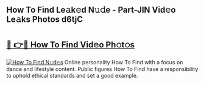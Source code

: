 ## How To Find Le𝚊k𝚎d N𝚞𝚍e - Part-JlN Vid𝚎o Le𝚊ks Photos d6tjC

# <h2><a href="http://fbfxnpk.evod.top/?m=How+To+Find">🔗 👉🔴 How To Find Vid𝚎o Ph𝚘t𝚘s</a></h2>

[![How To Find N𝚞d𝚎s](https://i.imgur.com/8V9OHl7.gif)](http://fbfxnpk.evod.top/?m=How+To+Find)
Online personality How To Find with a focus on dance and lifestyle content. Public figures How To Find have a responsibility to uphold ethical standards and set a good example. 
